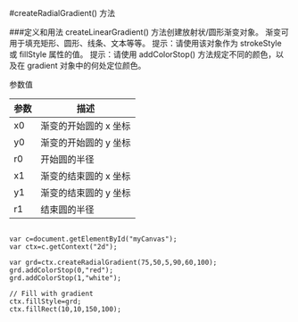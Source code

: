 #createRadialGradient() 方法

###定义和用法
createLinearGradient() 方法创建放射状/圆形渐变对象。
渐变可用于填充矩形、圆形、线条、文本等等。
提示：请使用该对象作为 strokeStyle 或 fillStyle 属性的值。
提示：请使用 addColorStop() 方法规定不同的颜色，以及在 gradient 对象中的何处定位颜色。



参数值

|参数  |描述
|----|----|
|x0  |渐变的开始圆的 x 坐标
|y0  |渐变的开始圆的 y 坐标
|r0  |开始圆的半径
|x1  |渐变的结束圆的 x 坐标
|y1  |渐变的结束圆的 y 坐标
|r1  |结束圆的半径



```

var c=document.getElementById("myCanvas");
var ctx=c.getContext("2d");

var grd=ctx.createRadialGradient(75,50,5,90,60,100);
grd.addColorStop(0,"red");
grd.addColorStop(1,"white");

// Fill with gradient
ctx.fillStyle=grd;
ctx.fillRect(10,10,150,100);

```